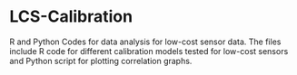 # LCS-Calibration
R and Python Codes for data analysis for low-cost sensor data.
The files include R code for different calibration models tested for low-cost sensors and Python script for plotting correlation graphs.
